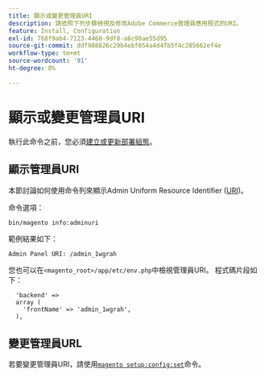 ```yaml
---
title: 顯示或變更管理員URI
description: 請依照下列步驟檢視及修改Adobe Commerce管理員應用程式的URI。
feature: Install, Configuration
exl-id: 768f9ab4-7123-4460-9df8-a6c98ae55d95
source-git-commit: ddf988826c29b4ebf054a4d4fb5f4c285662ef4e
workflow-type: tm+mt
source-wordcount: '91'
ht-degree: 0%

---
```


# 顯示或變更管理員URI

執行此命令之前，您必須[建立或更新部署組態](deployment.md)。

## 顯示管理員URI

本節討論如何使用命令列來顯示Admin Uniform Resource Identifier ([URI](https://www.w3.org/Protocols/rfc2616/rfc2616-sec3.html#sec3.2))。

命令選項：

```bash
bin/magento info:adminuri
```

範例結果如下：

```terminal
Admin Panel URI: /admin_1wgrah
```

您也可以在`<magento_root>/app/etc/env.php`中檢視管理員URI。 程式碼片段如下：

```php?start_inline=1
  'backend' =>
  array (
    'frontName' => 'admin_1wgrah',
  ),
```

## 變更管理員URL

若要變更管理員URI，請使用[`magento setup:config:set`](deployment.md)命令。
